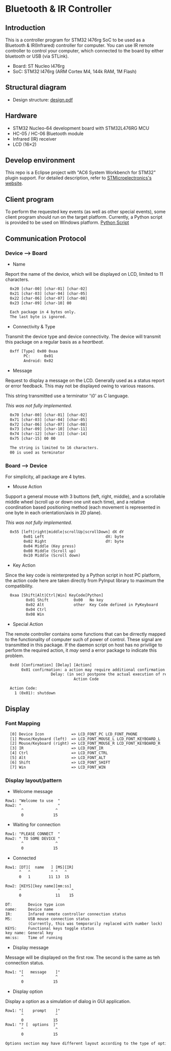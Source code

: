 # Bluetooth & IR Controller

## Introduction

This is a controller program for STM32 l476rg SoC to be used as a Bluetooth & IR(Infrared) controller for computer. 
You can use IR remote controller to control your computer, which connected to the board by either bluetooth or USB (via STLink).

* Board: ST Nucleo l476rg
* SoC: STM32 l476rg (ARM Cortex M4, 144k RAM, 1M Flash)

## Structural diagram

* Design structure: [design.pdf](./doc/design.pdf)

## Hardware

* STM32 Nucleo-64 development board with STM32L476RG MCU
* HC-05 / HC-06 Bluetooth module
* Infrared (IR) receiver
* LCD (16&times;2)


## Develop environment

This repo is a Eclipse project with "AC6 System Workbench for STM32" plugin support.
For detailed description, refer to [STMicroelectronics's website](http://www.st.com/en/development-tools/sw4stm32.html).

## Client program

To perform the requested key events (as well as other special events), 
some client program should run on the target platform. Currently, 
a Python script is provided to be used on Windows platform. 
[Python Script](./python/)

## Communication Protocol

### Device --> Board

* Name

Report the name of the device, which will be displayed on LCD, limited to 11 characters.

```txt
  0x20 [char-00] [char-01] [char-02]
  0x21 [char-03] [char-04] [char-05]
  0x22 [char-06] [char-07] [char-08]
  0x23 [char-09] [char-10] 00

  Each package in 4 bytes only.
  The last byte is ignored.

```

* Connectivity & Type

Transmit the device type and device connectivity. The device will transmit this package
on a regular basis as a *heartbeat*.

```txt
  0xff [Type] 0x00 0xaa
        PC:      0x01
        Android: 0x02
```

* Message

Request to display a message on the LCD. Generally used as a status report or error feedback.
This may not be displayed owing to various reasons.

This string transmitted use a terminator '\0' as C language.

*This was not fully implemented.*

```txt
  0x70 [char-00] [char-01] [char-02]
  0x71 [char-03] [char-04] [char-05]
  0x72 [char-06] [char-07] [char-08]
  0x73 [char-09] [char-10] [char-11]
  0x74 [char-12] [char-13] [char-14]
  0x75 [char-15] 00 00

  The string is limited to 16 characters.
  00 is used as terminator
```

### Board --> Device

For simplicity, all package are 4 bytes.

* Mouse Action

Support a general mouse with 3 buttons (left, right, middle), and a scrollable
middle wheel (scroll up or down one unit each time), and a relative coordination
based positioning method (each movement is represented in one byte in each 
orientation/axis in 2D plane).

*This was not fully implemented.*

```txt
  0x55 [left|right|middle|scrollUp|scrollDown] dX dY
        0x01 Left                           dX: byte
        0x02 Right                          dY: byte
        0x04 Middle (Key press)
        0x08 Middle (Scroll up)
        0x10 Middle (Scroll down)
```

* Key Action

Since the key code is reinterpreted by a Python script in host PC platform,
the action code here are taken directly from PyInput library to maximum the
compatibility.

```txt
  0xaa [Shift|Alt|Ctrl|Win] KeyCode[Python]
         0x01 Shift           0x00   No key
         0x02 Alt             other  Key Code defined in PyKeyboard
         0x04 Ctrl
         0x08 Win
```

* Special Action

The remote controller contains some functions that can be dirrectly mapped to
the functionality of computer such of power of control. These signal are
transmitted in this package. If the daemon script on host has no privilige to
perform the required action, it *may* send a error package to indicate this problem.

```txt
  0xdd [Confirmation] [Delay] [Action]
       0x01 confirmation: a action may require additional confirmation on host PC
                    Delay: (in sec) postpone the actual execution of request script
                              Action Code

  Action Code:
    1 (0x01): shutdown

```

## Display

### Font Mapping

```txt
  [0] Device Icon            => LCD_FONT_PC LCD_FONT_PHONE
  [1] Mouse/Keyboard (left)  => LCD_FONT_MOUSE_L LCD_FONT_KEYBOARD_L
  [2] Mouse/Keyboard (right) => LCD_FONT_MOUSE_R LCD_FONT_KEYBOARD_R
  [3] IR                     => LCD_FONT_IR
  [4] Ctrl                   => LCD_FONT_CTRL
  [5] Alt                    => LCD_FONT_ALT
  [6] Shift                  => LCD_FONT_SHIFT
  [7] Win                    => LCD_FONT_WIN
```

### Display layout/pattern

* Welcome message

```txt
Row1: "Welcome to use  "
Row2: "                "
       ^              ^
       0             15
```

* Waiting for connection

```txt
Row1: "PLEASE CONNECT  "
Row2: " TO SOME DEVICE "
       ^              ^
       0             15
```

* Connected

```txt
Row1: [DT][  name   ] [MS][IR]
      ^   ^         ^ ^   ^
      0   1        11 13  15

Row2: [KEYS][key name][mm:ss]
      ^                ^     ^
      0               11    15

DT:       Device type icon
name:     Device name
IR:       Infared remote controller connection status
MS:       USB mouse connection status
          (Currently, this was temporarily replaced with number lock)
KEYS:     Functional keys toggle status
key name: General key
mm:ss:    Time of running
```

* Display message

Message will be displayed on the first row.
The second is the same as teh connection status.

```txt
Row1: "[   message    ]"
       ^              ^
       0             15
```

* Display option

Display a option as a simulation of dialog in GUI application.

```txt
Row1: "[    prompt    ]"
       ^              ^
       0             15
Row1: "? [  options  ]"
       ^              ^
       0             15

Options section may have different layout according to the type of option.
```